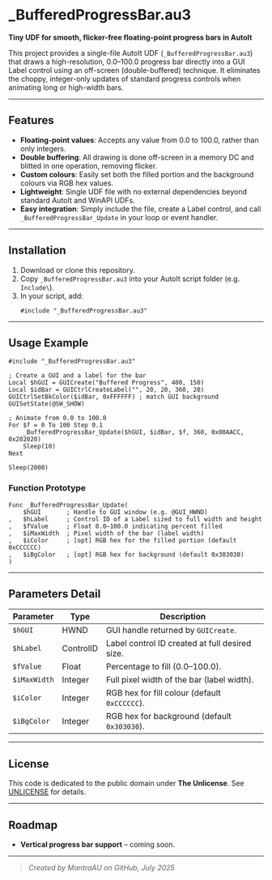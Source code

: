 # \_BufferedProgressBar.au3

**Tiny UDF for smooth, flicker-free floating-point progress bars in AutoIt**

This project provides a single-file AutoIt UDF (`_BufferedProgressBar.au3`) that draws a high-resolution, 0.0–100.0 progress bar directly into a GUI Label control using an off-screen (double-buffered) technique. It eliminates the choppy, integer-only updates of standard progress controls when animating long or high-width bars.

---

## Features

- **Floating-point values**: Accepts any value from 0.0 to 100.0, rather than only integers.
- **Double buffering**: All drawing is done off-screen in a memory DC and blitted in one operation, removing flicker.
- **Custom colours**: Easily set both the filled portion and the background colours via RGB hex values.
- **Lightweight**: Single UDF file with no external dependencies beyond standard AutoIt and WinAPI UDFs.
- **Easy integration**: Simply include the file, create a Label control, and call `_BufferedProgressBar_Update` in your loop or event handler.

---

## Installation

1. Download or clone this repository.
2. Copy `_BufferedProgressBar.au3` into your AutoIt script folder (e.g. `Include\`).
3. In your script, add:
   ```autoit
   #include "_BufferedProgressBar.au3"
   ```

---

## Usage Example

```autoit
#include "_BufferedProgressBar.au3"

; Create a GUI and a label for the bar
Local $hGUI = GUICreate("Buffered Progress", 400, 150)
Local $idBar = GUICtrlCreateLabel("", 20, 20, 360, 20)
GUICtrlSetBkColor($idBar, 0xFFFFFF) ; match GUI background
GUISetState(@SW_SHOW)

; Animate from 0.0 to 100.0
For $f = 0 To 100 Step 0.1
    _BufferedProgressBar_Update($hGUI, $idBar, $f, 360, 0x00AACC, 0x202020)
    Sleep(10)
Next

Sleep(2000)
```

### Function Prototype

```autoit
Func _BufferedProgressBar_Update(
    $hGUI       ; Handle to GUI window (e.g. @GUI_HWND)
,   $hLabel     ; Control ID of a Label sized to full width and height
,   $fValue     ; Float 0.0–100.0 indicating percent filled
,   $iMaxWidth  ; Pixel width of the bar (label width)
,   $iColor     ; [opt] RGB hex for the filled portion (default 0xCCCCCC)
,   $iBgColor   ; [opt] RGB hex for background (default 0x303030)
)
```

---

## Parameters Detail

| Parameter    | Type      | Description                                    |
| ------------ | --------- | ---------------------------------------------- |
| `$hGUI`      | HWND      | GUI handle returned by `GUICreate`.            |
| `$hLabel`    | ControlID | Label control ID created at full desired size. |
| `$fValue`    | Float     | Percentage to fill (0.0–100.0).                |
| `$iMaxWidth` | Integer   | Full pixel width of the bar (label width).     |
| `$iColor`    | Integer   | RGB hex for fill colour (default `0xCCCCCC`).  |
| `$iBgColor`  | Integer   | RGB hex for background (default `0x303030`).   |

---

## License

This code is dedicated to the public domain under **The Unlicense**. See [UNLICENSE](LICENCE) for details.

---

## Roadmap

- **Vertical progress bar support** – coming soon.

---

> *Created by MantraAU on GitHub, July 2025*

